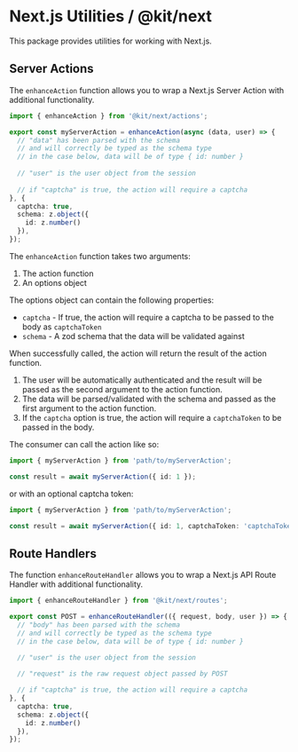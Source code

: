 # Next.js Utilities / @kit/next

This package provides utilities for working with Next.js.

## Server Actions

The `enhanceAction` function allows you to wrap a Next.js Server Action with additional functionality.

```ts
import { enhanceAction } from '@kit/next/actions';

export const myServerAction = enhanceAction(async (data, user) => {
  // "data" has been parsed with the schema
  // and will correctly be typed as the schema type
  // in the case below, data will be of type { id: number }
  
  // "user" is the user object from the session
  
  // if "captcha" is true, the action will require a captcha
}, {
  captcha: true,
  schema: z.object({
    id: z.number()
  }),
});
```

The `enhanceAction` function takes two arguments:
1. The action function
2. An options object

The options object can contain the following properties:
- `captcha` - If true, the action will require a captcha to be passed to the body as `captchaToken`
- `schema` - A zod schema that the data will be validated against

When successfully called, the action will return the result of the action function.

1. The user will be automatically authenticated and the result will be passed as the second argument to the action function.
2. The data will be parsed/validated with the schema and passed as the first argument to the action function.
3. If the `captcha` option is true, the action will require a `captchaToken` to be passed in the body.

The consumer can call the action like so:

```ts
import { myServerAction } from 'path/to/myServerAction';

const result = await myServerAction({ id: 1 });
```

or with an optional captcha token:

```ts
import { myServerAction } from 'path/to/myServerAction';

const result = await myServerAction({ id: 1, captchaToken: 'captchaToken' });
```

## Route Handlers

The function `enhanceRouteHandler` allows you to wrap a Next.js API Route Handler with additional functionality.

```ts
import { enhanceRouteHandler } from '@kit/next/routes';

export const POST = enhanceRouteHandler(({ request, body, user }) => {
  // "body" has been parsed with the schema
  // and will correctly be typed as the schema type
  // in the case below, data will be of type { id: number }

  // "user" is the user object from the session
  
  // "request" is the raw request object passed by POST

  // if "captcha" is true, the action will require a captcha
}, {
  captcha: true,
  schema: z.object({
    id: z.number()
  }),
});
```